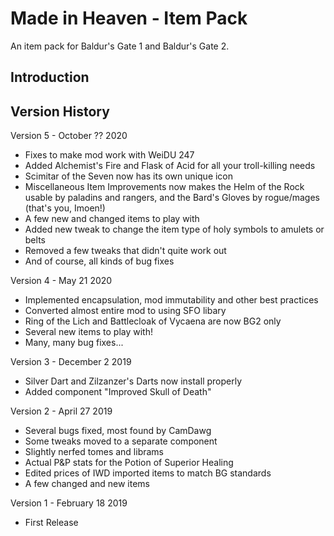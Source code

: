 # Made in Heaven - Item Pack
An item pack for Baldur's Gate 1 and Baldur's Gate 2.


## Introduction



## Version History

Version 5 - October ?? 2020
- Fixes to make mod work with WeiDU 247
- Added Alchemist's Fire and Flask of Acid for all your troll-killing needs
- Scimitar of the Seven now has its own unique icon
- Miscellaneous Item Improvements now makes the Helm of the Rock usable by paladins and rangers, and the Bard's Gloves by rogue/mages (that's you, Imoen!)
- A few new and changed items to play with
- Added new tweak to change the item type of holy symbols to amulets or belts
- Removed a few tweaks that didn't quite work out
- And of course, all kinds of bug fixes

Version 4 - May 21 2020
- Implemented encapsulation, mod immutability and other best practices
- Converted almost entire mod to using SFO libary
- Ring of the Lich and Battlecloak of Vycaena are now BG2 only
- Several new items to play with!
- Many, many bug fixes...

Version 3 - December 2 2019
- Silver Dart and Zilzanzer's Darts now install properly
- Added component "Improved Skull of Death"

Version 2 - April 27 2019
- Several bugs fixed, most found by CamDawg
- Some tweaks moved to a separate component
- Slightly nerfed tomes and librams
- Actual P&P stats for the Potion of Superior Healing
- Edited prices of IWD imported items to match BG standards
- A few changed and new items
 
Version 1 - February 18 2019
- First Release


